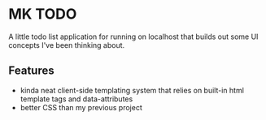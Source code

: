 # MK TODO

A little todo list application for running on localhost that builds out some UI concepts I've been thinking about.

## Features

- kinda neat client-side templating system that relies on built-in html template tags and data-attributes
- better CSS than my previous project